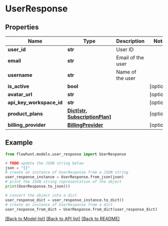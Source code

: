 # UserResponse


## Properties

Name | Type | Description | Notes
------------ | ------------- | ------------- | -------------
**user_id** | **str** | User ID | 
**email** | **str** | Email of the user | 
**username** | **str** | Name of the user | 
**is_active** | **bool** |  | [optional] 
**avatar_url** | **str** |  | [optional] 
**api_key_workspace_id** | **str** |  | [optional] 
**product_plans** | [**Dict[str, SubscriptionPlan]**](SubscriptionPlan.md) |  | [optional] 
**billing_provider** | [**BillingProvider**](BillingProvider.md) |  | [optional] 

## Example

```python
from flowhunt.models.user_response import UserResponse

# TODO update the JSON string below
json = "{}"
# create an instance of UserResponse from a JSON string
user_response_instance = UserResponse.from_json(json)
# print the JSON string representation of the object
print(UserResponse.to_json())

# convert the object into a dict
user_response_dict = user_response_instance.to_dict()
# create an instance of UserResponse from a dict
user_response_from_dict = UserResponse.from_dict(user_response_dict)
```
[[Back to Model list]](../README.md#documentation-for-models) [[Back to API list]](../README.md#documentation-for-api-endpoints) [[Back to README]](../README.md)


